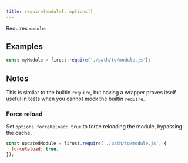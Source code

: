 ```yaml
---
title: require(module[, options])
---
```


Requires `module`.

## Examples

```js
const myModule = firost.require('./path/to/module.js');
```

## Notes

This is similar to the builtin `require`, but having a wrapper proves itself
useful in tests when you cannot mock the builtin `require`.

### Force reload

Set `options.forceReload: true` to force reloading the module, bypassing the
cache.

```js
const updatedModule = firost.require('./path/to/module.js', {
  forceReload: true,
});
```

